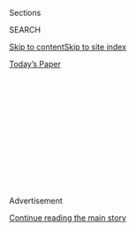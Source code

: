 <div id="app">

<div>

<div>

<div>

<div class="NYTAppHideMasthead css-1q2w90k e1suatyy0">

<div class="section css-ui9rw0 e1suatyy2">

<div class="css-eph4ug er09x8g0">

<div class="css-6n7j50">

</div>

<span class="css-1dv1kvn">Sections</span>

<div class="css-10488qs">

<span class="css-1dv1kvn">SEARCH</span>

</div>

[Skip to content](#site-content)[Skip to site
index](#site-index)

</div>

<div class="css-10698na e1huz5gh0">

</div>

</div>

<div id="masthead-bar-one" class="section hasLinks css-15hmgas e1csuq9d3">

<div class="css-uqyvli e1csuq9d0">

</div>

<div class="css-1uqjmks e1csuq9d1">

</div>

<div class="css-9e9ivx">

[](https://myaccount.nytimes3xbfgragh.onion/auth/login?response_type=cookie&client_id=vi)

</div>

<div class="css-1bvtpon e1csuq9d2">

[Today’s
Paper](https://www.nytimes3xbfgragh.onion/section/todayspaper)

</div>

</div>

</div>

</div>

<div data-aria-hidden="false">

<div id="site-content" data-role="main">

<div>

<div class="css-1aor85t" style="opacity:0.000000001;z-index:-1;visibility:hidden">

<div class="css-1hqnpie">

<div class="css-epjblv">

<span class="css-17xtcya">[Opinion](/section/opinion)</span><span class="css-x15j1o">|</span><span class="css-fwqvlz">\[Black
Lives Matter Is
Winning</span>

</div>

<div class="css-k008qs">

<div class="css-1iwv8en">

<span class="css-18z7m18"></span>

<div>

</div>

</div>

<span class="css-1n6z4y"></span>

<div class="css-1705lsu">

<div class="css-4xjgmj">

<div class="css-4skfbu" data-role="toolbar" data-aria-label="Social Media Share buttons, Save button, and Comments Panel with current comment count" data-testid="share-tools">

  - 
  - 
  - 
  - 
    
    <div class="css-6n7j50">
    
    </div>

  - 
  - 

</div>

</div>

</div>

</div>

</div>

</div>

<div id="NYT_TOP_BANNER_REGION" class="css-13pd83m">

</div>

<div id="top-wrapper" class="css-1sy8kpn">

<div id="top-slug" class="css-l9onyx">

Advertisement

</div>

[Continue reading the main
story](#after-top)

<div class="ad top-wrapper" style="text-align:center;height:100%;display:block;min-height:250px">

<div id="top" class="place-ad" data-position="top" data-size-key="top">

</div>

</div>

<div id="after-top">

</div>

</div>

<div>

<div class="css-v5btjw etb61u70">

<div class="css-v05ibm etb61u71">

[Opinion](/section/opinion)

</div>

</div>

<div id="sponsor-wrapper" class="css-1hyfx7x">

<div id="sponsor-slug" class="css-19vbshk">

Supported by

</div>

[Continue reading the main
story](#after-sponsor)

<div id="sponsor" class="ad sponsor-wrapper" style="text-align:center;height:100%;display:block">

</div>

<div id="after-sponsor">

</div>

</div>

<div class="css-186x18t">

</div>

<div class="css-1vkm6nb ehdk2mb0">

# \[Black Lives Matter Is Winning

</div>

Activists set out to show that police brutality was pervasive. The
police have now made that clear.

<div class="css-18e8msd">

<div class="css-vp77d3 epjyd6m0">

<div class="css-1p10dcb ey68jwv0" data-aria-hidden="true">

[![Farhad
Manjoo](https://static01.graylady3jvrrxbe.onion/images/2019/01/08/opinion/farhad-manjoo-opinion/farhad-manjoo-opinion-thumbLarge.png
"Farhad Manjoo")](https://www.nytimes3xbfgragh.onion/by/farhad-manjoo)

</div>

<div class="css-1baulvz">

By [<span class="css-1baulvz last-byline" itemprop="name">Farhad
Manjoo</span>](https://www.nytimes3xbfgragh.onion/by/farhad-manjoo)

<div class="css-8atqhb">

Opinion Columnist

</div>

</div>

</div>

  - June 10,
    2020

  - 
    
    <div class="css-4xjgmj">
    
    <div class="css-pvvomx" data-role="toolbar" data-aria-label="Social Media Share buttons, Save button, and Comments Panel with current comment count" data-testid="share-tools">
    
      - 
      - 
      - 
      - 
        
        <div class="css-6n7j50">
        
        </div>
    
      - 
      - 
    
    </div>
    
    </div>

</div>

<div class="css-79elbk" data-testid="photoviewer-wrapper">

<div class="css-z3e15g" data-testid="photoviewer-wrapper-hidden">

</div>

<div class="css-1a48zt4 ehw59r15" data-testid="photoviewer-children">

![<span class="css-16f3y1r e13ogyst0" data-aria-hidden="true">Demonstrators
in Minneapolis marched last Friday to protest the killing of George
Floyd.</span><span class="css-cnj6d5 e1z0qqy90" itemprop="copyrightHolder"><span class="css-1ly73wi e1tej78p0">Credit...</span><span><span>Victor
J. Blue for The New York
Times</span></span></span>](https://static01.graylady3jvrrxbe.onion/images/2020/06/10/opinion/10manjoo1/merlin_173249757_84ae29e9-1d4e-4476-a22d-37dad769fffe-articleLarge.jpg?quality=75&auto=webp&disable=upscale)

</div>

</div>

</div>

<div class="section meteredContent css-1r7ky0e" name="articleBody" itemprop="articleBody">

<div class="audioFigureHeading">

### Listen to This Op-Ed

<span class="css-16qbtva">Audio Recording by Audm</span>

</div>

<div class="css-qe9gm7">

<div>

</div>

</div>

<div class="css-1fanzo5 StoryBodyCompanionColumn">

<div class="css-53u6y8">

*To hear more audio stories from publishers like The New York Times,
download* [*Audm for iPhone or
Android*](https://www.audm.com/?utm_source=nytopinion&utm_medium=embed&utm_campaign=black_lives_winning)*.*

It’s wondrous, isn’t it, how the people just keep coming out? Day after
day, night after night, in dozens of cities, braving a deadly virus and
brutal retaliation, they continue to pack the streets in uncountable
numbers, demanding equality and justice — and, finally, prompting what
feels like real change.

How did this happen? How did [Black Lives
Matter](https://www.nytimes3xbfgragh.onion/interactive/2020/06/10/upshot/black-lives-matter-attitudes.html),
a hashtag-powered movement that has been building for years, bring
America to what looks like a turning point?

I have a theory: The protests exploded in scale and intensity because
the police seemed to go out of their way to illustrate exactly the
arguments that Black Lives Matter has been raising online since 2013.

</div>

</div>

<div>

</div>

<div class="css-1fanzo5 StoryBodyCompanionColumn">

<div class="css-53u6y8">

For the last two weeks, the police reaction to the movement has been so
unhinged, and so well documented, that it couldn’t help but feed support
for the protests. American public opinion may have tipped in favor of
Black Lives Matter for good.

</div>

</div>

<div class="css-1fanzo5 StoryBodyCompanionColumn">

<div class="css-53u6y8">

By “the police,” I mean not just state and municipal police across the
country, but also the federal officers from various agencies that
cracked down on protesters in front of the White House, as well as their
supporters and political patrons, from police chiefs to mayors to the
attorney general and the president himself.

Black Lives Matter [aims](https://blacklivesmatter.com/about/) to
highlight the depth of brutality, injustice and unaccountability that
American society, especially law enforcement, harbors toward black
people. Many protesters set out to call attention to the unchecked power
of the police, their military weaponry and their capricious use of it.
They wanted to show that the problem of policing in America is more than
that of individual bad officers; the problem is a culture that protects
wrongdoers, tolerates
[mendacity](https://apnews.com/a172fb01bdb74b4159b39da390d9e79e),
rewards blind loyalty and is fiercely resistant to change. More deeply,
it is a law enforcement culture that does not regard black lives as
worthy of protection.

And what did the cops do? They responded with a display of organized,
unchecked power — on camera, in a way that many Americans might never be
able to unsee.

To understand why this moment may prompt structural change, it is worth
putting the latest protests into a larger context. To me, the past two
weeks have felt like an echo of that heady moment late in 2017, after
The [New York
Times](https://www.nytimes3xbfgragh.onion/2017/10/05/us/harvey-weinstein-harassment-allegations.html)
and The [New
Yorker](https://www.newyorker.com/news/news-desk/from-aggressive-overtures-to-sexual-assault-harvey-weinsteins-accusers-tell-their-stories)
exposed Harvey Weinstein’s history of sexual assault. At the time,
\#MeToo, as an online rallying cry against sexual abuse and harassment,
was [more than a decade
old](https://www.ajc.com/news/world/who-tarana-burke-meet-the-woman-who-started-the-too-movement-decade-ago/i8NEiuFHKaIvBh9ucukidK/).
The Weinstein story didn’t create that movement, just as the [videos of
George Floyd’s
death](https://www.nytimes3xbfgragh.onion/video/us/100000007159353/george-floyd-arrest-death-video.html)
at the hands of the Minneapolis police didn’t create Black Lives Matter.

</div>

</div>

<div class="css-79elbk" data-testid="photoviewer-wrapper">

<div class="css-z3e15g" data-testid="photoviewer-wrapper-hidden">

</div>

<div class="css-1a48zt4 ehw59r15" data-testid="photoviewer-children">

![<span class="css-16f3y1r e13ogyst0" data-aria-hidden="true">Police
officers confronting demonstrators for violating a curfew during a
protest in Brooklyn last
Wednesday.</span><span class="css-cnj6d5 e1z0qqy90" itemprop="copyrightHolder"><span class="css-1ly73wi e1tej78p0">Credit...</span><span>Amr
Alfiky for The New York
Times</span></span>](https://static01.graylady3jvrrxbe.onion/images/2020/06/10/opinion/10manjoo2/merlin_173180409_1a8c2fbf-d894-44e5-b25b-73eac9621144-articleLarge.jpg?quality=75&auto=webp&disable=upscale)

</div>

</div>

<div class="css-1fanzo5 StoryBodyCompanionColumn">

<div class="css-53u6y8">

Instead, the Weinstein news broke the dam. Since then, \#MeToo activism
[has gone on to
upend](https://www.nbcnews.com/storyline/sexual-misconduct/weinstein-here-s-growing-list-men-accused-sexual-misconduct-n816546)
society in a way that felt revolutionary.

It feels like the dam is breaking again.

The movement behind Black Lives Matter has taken to the streets before —
but nothing on this scale, with this intensity. And not with these
results. The National Football League was once a powerful and bitter
rival; [now it
has](https://sports.yahoo.com/the-nf-ls-black-lives-matter-statement-was-years-in-the-making-013616877.html)embraced
the movement, though it still has not apologized to or signed [Colin
Kaepernick](https://www.nytimes3xbfgragh.onion/2020/06/05/sports/football/george-floyd-kaepernick-kneeling-nfl-protests.html),
the player who first knelt in protest against police brutality.

Politicians at every level [are professing newfound
support](https://www.theatlantic.com/politics/archive/2020/06/mitt-romney-black-lives-matter/612808/),
and, right before our eyes, the [Overton
window](https://www.nytimes3xbfgragh.onion/2019/02/26/us/politics/overton-window-democrats.html)
of acceptable public discourse about police reform has shifted to
include terms like “demilitarize,” “defund” and “abolish.”

It’s not clear how far the politics will go, but the shifts so far are
significant. “Never before in the history of modern polling has the
country expressed such widespread agreement on racism’s pervasiveness in
policing, and in society at large,” The[Times reported last
week](https://www.nytimes3xbfgragh.onion/2020/06/05/us/politics/polling-george-floyd-protests-racism.html).

More important, we are no longer just talking about imposing new limits
on how the police can operate. We’re finally asking more substantive
political questions: What roles should be reserved for the police in our
cities, and what roles would better be served by hiring more teachers,
social workers or mental health experts?

In Los Angeles, where leaders on the left and the right have long
showered resources on the police, [the mayor has now
proposed](https://www.latimes.com/california/story/2020-06-05/eric-garcetti-lapd-budget-cuts-10000-officers-protests)
spending $250 million more on social services and $150 million less on
policing. Last week, New York’s mayor, Bill de Blasio, resisted cutting
the $6 billion police budget; on Sunday, he [promised future
cuts](https://www.nytimes3xbfgragh.onion/2020/06/07/nyregion/deblasio-nypd-funding.html).
And in Minneapolis, a veto-proof majority of City Council members
pledged to dismantle the city’s police department.

</div>

</div>

<div class="css-1fanzo5 StoryBodyCompanionColumn">

<div class="css-53u6y8">

The proximate cause of the latest protests was the horror of George
Floyd’s death. But we’ve seen videos of cops killing black men before
and they have rarely led to criminal prosecution, let alone broad
societal upheaval.

What’s happening now is about more than that video. Just as, after the
Weinstein story broke, when women came forward with stories too numerous
to ignore or dismiss, what we’ve seen in the last two weeks are episodes
of excessive force too blatant and numerous to conclude that the problem
is one of a few isolated cases.

The evidence of police brutality has become too widespread even for
elected officials to ignore. They can no longer easily coddle police
unions in exchange for political support; now ignoring police misconduct
will become a political liability, and perhaps something will change.

Alex Vitale, a sociologist and the author of “The End of Policing,”
which argues for a wholesale dismantling of American policing, told me
that he has high hopes for structural change because organizers had laid
the groundwork for it. “My reason for optimism is that before
Minneapolis happened, there were already dozens of campaigns to divert
police funding,” he said. “So that’s why that demand emerged so quickly
— people were already doing that work.”

Vitale also suggested that the movement can take hold permanently, that
what’s happening now has cracked “the ‘ideological armor’” of policing
in America.

I think he’s
right.

</div>

</div>

<div class="css-79elbk" data-testid="photoviewer-wrapper">

<div class="css-z3e15g" data-testid="photoviewer-wrapper-hidden">

</div>

<div class="css-1a48zt4 ehw59r15" data-testid="photoviewer-children">

<div class="css-1xdhyk6 erfvjey0">

<span class="css-1ly73wi e1tej78p0">Image</span>

<div class="css-zjzyr8">

<div data-testid="lazyimage-container" style="height:257.77777777777777px">

</div>

</div>

</div>

<span class="css-16f3y1r e13ogyst0" data-aria-hidden="true">Police
officers waiting for members of the December 12th Movement and other
protesters in Brooklyn on June
1.</span><span class="css-cnj6d5 e1z0qqy90" itemprop="copyrightHolder"><span class="css-1ly73wi e1tej78p0">Credit...</span><span>Anthony
Geathers for The New York Times</span></span>

</div>

</div>

<div class="css-1fanzo5 StoryBodyCompanionColumn">

<div class="css-53u6y8">

## Office Hours With Farhad Manjoo

*Farhad wants to* [*chat with readers on the
phone*](https://www.nytimes3xbfgragh.onion/2019/05/16/opinion/farhad-office-hours.html?module=inline)*.
If you’re interested in talking to a New York Times columnist about
anything that’s on your mind, please fill out this form. Farhad will
select a few readers to
call.*

</div>

</div>

<div style="max-width:100%;margin:0 auto">

<div class="css-17dprlf" data-id="100000006507025" data-slug="farhad-office-hours" style="max-width:600px">

</div>

</div>

<div class="css-1fanzo5 StoryBodyCompanionColumn">

<div class="css-53u6y8">

*The Times is committed to publishing* [*a diversity of
letters*](https://www.nytimes3xbfgragh.onion/2019/01/31/opinion/letters/letters-to-editor-new-york-times-women.html)
*to the editor. We’d like to hear what you think about this or any of
our articles. Here are some*
[*tips*](https://help.nytimes3xbfgragh.onion/hc/en-us/articles/115014925288-How-to-submit-a-letter-to-the-editor)*.
And here's our email:*
[*letters@NYTimes.com*](mailto:letters@NYTimes.com)*.*

*Follow The New York Times Opinion section on*
[*Facebook*](https://www.facebookcorewwwi.onion/nytopinion)*,* [*Twitter
(@NYTopinion)*](http://twitter.com/NYTOpinion) *and*
[*Instagram*](https://www.instagram.com/nytopinion/)*.*

</div>

</div>

</div>

<div>

</div>

<div>

</div>

<div>

</div>

<div>

<div id="bottom-wrapper" class="css-1ede5it">

<div id="bottom-slug" class="css-l9onyx">

Advertisement

</div>

[Continue reading the main
story](#after-bottom)

<div id="bottom" class="ad bottom-wrapper" style="text-align:center;height:100%;display:block;min-height:90px">

</div>

<div id="after-bottom">

</div>

</div>

</div>

</div>

</div>

## Site Index

<div>

</div>

## Site Information Navigation

  - [© <span>2020</span> <span>The New York Times
    Company</span>](https://help.nytimes3xbfgragh.onion/hc/en-us/articles/115014792127-Copyright-notice)

<!-- end list -->

  - [NYTCo](https://www.nytco.com/)
  - [Contact
    Us](https://help.nytimes3xbfgragh.onion/hc/en-us/articles/115015385887-Contact-Us)
  - [Work with us](https://www.nytco.com/careers/)
  - [Advertise](https://nytmediakit.com/)
  - [T Brand Studio](http://www.tbrandstudio.com/)
  - [Your Ad
    Choices](https://www.nytimes3xbfgragh.onion/privacy/cookie-policy#how-do-i-manage-trackers)
  - [Privacy](https://www.nytimes3xbfgragh.onion/privacy)
  - [Terms of
    Service](https://help.nytimes3xbfgragh.onion/hc/en-us/articles/115014893428-Terms-of-service)
  - [Terms of
    Sale](https://help.nytimes3xbfgragh.onion/hc/en-us/articles/115014893968-Terms-of-sale)
  - [Site
    Map](https://spiderbites.nytimes3xbfgragh.onion)
  - [Help](https://help.nytimes3xbfgragh.onion/hc/en-us)
  - [Subscriptions](https://www.nytimes3xbfgragh.onion/subscription?campaignId=37WXW)

</div>

</div>

</div>

</div>
